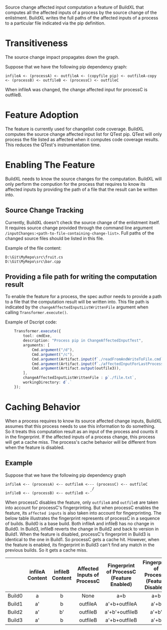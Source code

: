 Source change affected input computation a feature of BuildXL that computes all the affected inputs of a process by the source change of the enlistment. BuildXL writes the full paths of the affected inputs of a process to a particular file indicated via the pip definition.

# Transitiveness
The source change impact propagates down the graph.

Suppose that we have the following pip dependency graph:
```
infileA <- (processA) <- outfileA <- (copyfile pip) <- outfileA-copy <- (processB) <- outfileB <- (processC) <- outfileC                                                  
```
When infileA was changed, the change affected input for processC is outfileB.

# Feature Adoption
The feature is currently used for changelist code coverage. BuildXL computes the source change affected input list for QTest pip. QTest will only process the file listed as affected when it computes code coverage results. This reduces the QTest's instrumentation time.

# Enabling The Feature
BuildXL needs to know the source changes for the computation. BuildXL will only perform the compution for the process that requires to know its affected inputs by providing the path of a file that the result can be written into.
## Source Change Tracking
Currently, BuildXL doesn't check the source change of the enlistment itself. It requires source change provided through the command line argument `/inputChanges:<path-to-file-containing-change-list>`. Full paths of the changed source files should be listed in this file.

Example of the file content:
```
D:\Git\MyRepo\src\fruit.cs
D:\Git\MyRepo\src\bar.cpp
```
## Providing a file path for writing the computation result
To enable the feature for a process, the spec author needs to provide a path to a file that the computation result will be written into. This file path is indicated by the `changeAffectedInputListWrittenFile` argument when calling `Transformer.execute()`. 

Example of Dscript code:

```ts
    Transformer.execute({ 
        tool: cmdExe, 
        description: "Process pip in ChangeAffectedInputTest", 
        arguments: [ 
            Cmd.argument("/d"), 
            Cmd.argument("/c"), 
            Cmd.argument(Artifact.input(f`./readFromAndWriteToFile.cmd`)), 
            Cmd.argument(Artifact.input(f`./affectedInputForLastProcess.txt`)) 
            Cmd.argument(Artifact.output(outfile3)), 
        ], 
        changeAffectedInputListWrittenFile : p`./file.txt`, 
        workingDirectory: d`.` 
    });
```

# Caching Behavior
When a process requires to know its source affected change inputs, BuildXL assumes that this process needs to use this information to do something. So it treats this computation result as an input of the process and counts it in the fingerprint. If the affected inputs of a process change, this process will get a cache miss. The process's cache behavior will be different from when the feature is disabled.

## Example
Suppose that we have the following pip dependency graph
```
infileA <-- (processA) <-- outfileA <--- (processC) <-- outfileC   
                                       /
infileB <-- (processB) <-- outfileB <-´                           
```

When processC disables the feature, only `outfileA` and `outfileB` are taken into account for processC's fingerprinting. But when processC enables the feature, its `affected inputs` is also taken into account for fingerprinting. The below table illustrates the fingerprint represents of processC in a sequence of builds. Build0 is a base build. Both infileA and infileB has no change in Build0. In Build3, infileB reverts the change in Build2 and back to version in Build1. When the feature is disabled, processC's fingerprint in Build3 is identical to the one in Build1. So processC gets a cache hit. However, when the feature is enabled, its fingerprint in Build3 can't find any match in the previous builds. So it gets a cache miss.

|         | infileA Content | infileB Content| Affected Inputs of ProcessC |Fingerprint of ProcessC (Feature Enabled) | Fingerprint of ProcessC (Feature Disabled) | 
|---------|:---------------:|:--------------:|:---------------------------:|:----------------------------------------:|:------------------------------------------:|
| Build0  | a               |  b             |  None                       |a+b               |  a+b                  |
| Build1  | a'              |  b             |  outfileA                   |a'+b+outfileA     |  a'+b                 |
| Build2  | a'              |  b'            |  outfileB                   |a'+b'+outfileB    |  a'+b'                |
| Build3  | a'              |  b             |  outfileB                   |a'+b+outfileB     |  a'+b                 |


